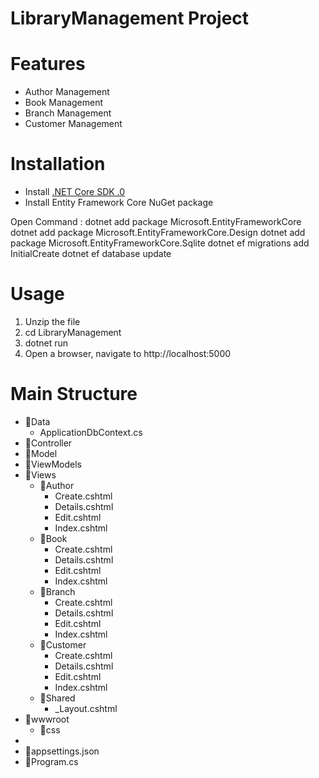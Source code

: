 # LibraryManagement Project

# Features
- Author Management
- Book Management
- Branch Management
- Customer Management

# Installation
- Install [.NET Core SDK .0](https://dotnet.microsoft.com/download)
- Install Entity Framework Core NuGet package

Open Command :
dotnet add package Microsoft.EntityFrameworkCore
dotnet add package Microsoft.EntityFrameworkCore.Design
dotnet add package Microsoft.EntityFrameworkCore.Sqlite
dotnet ef migrations add InitialCreate
dotnet ef database update

# Usage
1. Unzip the file
2. cd LibraryManagement
3. dotnet run
4. Open a browser, navigate to http://localhost:5000



# Main Structure
- 📂Data
    - ApplicationDbContext.cs
- 📂Controller
- 📂Model     
- 📂ViewModels
- 📂Views     
    - 📂Author
        - Create.cshtml
        - Details.cshtml 
        - Edit.cshtml   
        - Index.cshtml 
    - 📂Book
        - Create.cshtml 
        - Details.cshtml
        - Edit.cshtml    
        - Index.cshtml   
    - 📂Branch
        - Create.cshtml  
        - Details.cshtml 
        - Edit.cshtml    
        - Index.cshtml   
    - 📂Customer
        - Create.cshtml  
        - Details.cshtml 
        - Edit.cshtml    
        - Index.cshtml   
    - 📂Shared
        - _Layout.cshtml 
- 📂wwwroot      
    - 📂css      
- 
- 📑appsettings.json   
- 📑Program.cs         
